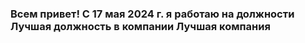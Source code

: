 ### Всем привет! С 17 мая 2024 г. я работаю на должности Лучшая должность в компании Лучшая компания